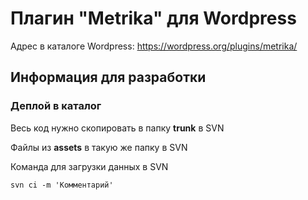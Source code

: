# Плагин "Metrika" для Wordpress

Адрес в каталоге Wordpress: https://wordpress.org/plugins/metrika/


## Информация для разработки

### Деплой в каталог
Весь код нужно скопировать в папку **trunk** в SVN

Файлы из **assets** в такую же папку в SVN

Команда для загрузки данных в SVN

````
svn ci -m 'Комментарий'
````

